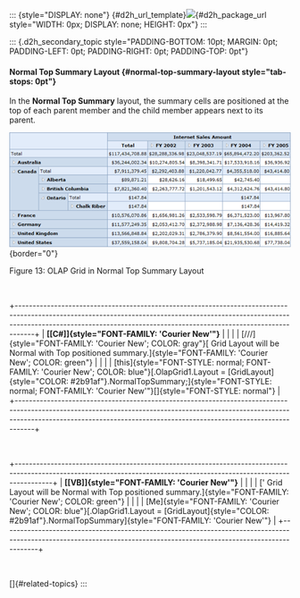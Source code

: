 ::: {style="DISPLAY: none"}
[](ms-xhelp:///?Id=d2h_url_template){#d2h_url_template}![](!package_url!){#d2h_package_url style="WIDTH: 0px; DISPLAY: none; HEIGHT: 0px"}
:::

::: {.d2h_secondary_topic style="PADDING-BOTTOM: 10pt; MARGIN: 0pt; PADDING-LEFT: 0pt; PADDING-RIGHT: 0pt; PADDING-TOP: 0pt"}
#### Normal Top Summary Layout {#normal-top-summary-layout style="tab-stops: 0pt"}

In the **Normal Top Summary** layout, the summary cells are positioned at the top of each parent member and the child member appears next to its parent.

![](ImagesExt/image46_19.png){border="0"}

Figure 13: OLAP Grid in Normal Top Summary Layout

 

+-----------------------------------------------------------------------------------------------------------------------------------------------------------------------------------------------------------------------------------------------+
| **[\[C#\]]{style="FONT-FAMILY: 'Courier New'"}**                                                                                                                                                                                              |
|                                                                                                                                                                                                                                               |
| [///]{style="FONT-FAMILY: 'Courier New'; COLOR: gray"}[ Grid Layout will be Normal with Top positioned summary.]{style="FONT-FAMILY: 'Courier New'; COLOR: green"}                                                                            |
|                                                                                                                                                                                                                                               |
| [this]{style="FONT-STYLE: normal; FONT-FAMILY: 'Courier New'; COLOR: blue"}[.OlapGrid1.Layout = [GridLayout]{style="COLOR: #2b91af"}.NormalTopSummary;]{style="FONT-STYLE: normal; FONT-FAMILY: 'Courier New'"}[]{style="FONT-STYLE: normal"} |
+-----------------------------------------------------------------------------------------------------------------------------------------------------------------------------------------------------------------------------------------------+

 

+----------------------------------------------------------------------------------------------------------------------------------------------------------------------+
| **[\[VB\]]{style="FONT-FAMILY: 'Courier New'"}**                                                                                                                     |
|                                                                                                                                                                      |
| [\' Grid Layout will be Normal with Top positioned summary.]{style="FONT-FAMILY: 'Courier New'; COLOR: green"}                                                       |
|                                                                                                                                                                      |
| [Me]{style="FONT-FAMILY: 'Courier New'; COLOR: blue"}[.OlapGrid1.Layout = [GridLayout]{style="COLOR: #2b91af"}.NormalTopSummary]{style="FONT-FAMILY: 'Courier New'"} |
+----------------------------------------------------------------------------------------------------------------------------------------------------------------------+

 

[]{#related-topics}
:::
